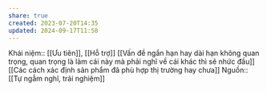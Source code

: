 ```yaml
---
share: true
created: 2023-07-20T14:35
updated: 2024-09-17T11:58
---
```

Khái niệm:: [[Ưu tiên]], [[Hỗ trợ]]
[[Vấn đề ngắn hạn hay dài hạn không quan trọng, quan trọng là làm cái này mà phải nghĩ về cái khác thì sẽ nhức đầu]]
[[Các cách xác định sản phẩm đã phù hợp thị trường hay chưa]]
Nguồn:: [[Tự ngẫm nghĩ, trải nghiệm]]

